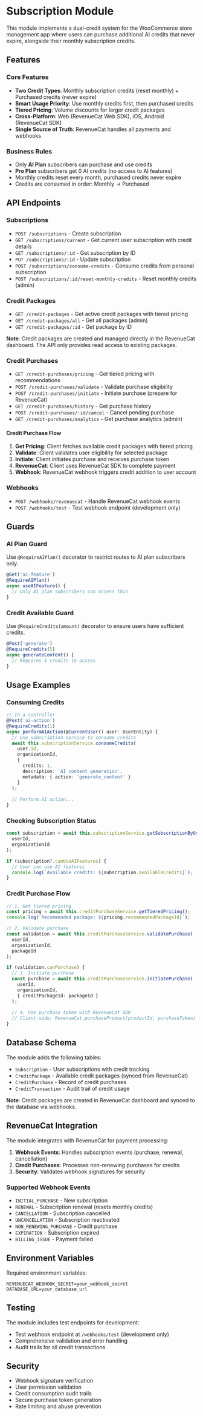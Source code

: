 # Subscription Module

This module implements a dual-credit system for the WooCommerce store management app where users can purchase additional AI credits that never expire, alongside their monthly subscription credits.

## Features

### Core Features
- **Two Credit Types**: Monthly subscription credits (reset monthly) + Purchased credits (never expire)
- **Smart Usage Priority**: Use monthly credits first, then purchased credits
- **Tiered Pricing**: Volume discounts for larger credit packages
- **Cross-Platform**: Web (RevenueCat Web SDK), iOS, Android (RevenueCat SDK)
- **Single Source of Truth**: RevenueCat handles all payments and webhooks

### Business Rules
- Only **AI Plan** subscribers can purchase and use credits
- **Pro Plan** subscribers get 0 AI credits (no access to AI features)
- Monthly credits reset every month, purchased credits never expire
- Credits are consumed in order: Monthly → Purchased

## API Endpoints

### Subscriptions
- `POST /subscriptions` - Create subscription
- `GET /subscriptions/current` - Get current user subscription with credit details
- `GET /subscriptions/:id` - Get subscription by ID
- `PUT /subscriptions/:id` - Update subscription
- `POST /subscriptions/consume-credits` - Consume credits from personal subscription
- `POST /subscriptions/:id/reset-monthly-credits` - Reset monthly credits (admin)

### Credit Packages
- `GET /credit-packages` - Get active credit packages with tiered pricing
- `GET /credit-packages/all` - Get all packages (admin)
- `GET /credit-packages/:id` - Get package by ID

**Note**: Credit packages are created and managed directly in the RevenueCat dashboard. The API only provides read access to existing packages.

### Credit Purchases
- `GET /credit-purchases/pricing` - Get tiered pricing with recommendations
- `POST /credit-purchases/validate` - Validate purchase eligibility
- `POST /credit-purchases/initiate` - Initiate purchase (prepare for RevenueCat)
- `GET /credit-purchases/history` - Get purchase history
- `POST /credit-purchases/:id/cancel` - Cancel pending purchase
- `GET /credit-purchases/analytics` - Get purchase analytics (admin)

#### Credit Purchase Flow
1. **Get Pricing**: Client fetches available credit packages with tiered pricing
2. **Validate**: Client validates user eligibility for selected package
3. **Initiate**: Client initiates purchase and receives purchase token
4. **RevenueCat**: Client uses RevenueCat SDK to complete payment
5. **Webhook**: RevenueCat webhook triggers credit addition to user account

### Webhooks
- `POST /webhooks/revenuecat` - Handle RevenueCat webhook events
- `POST /webhooks/test` - Test webhook endpoint (development only)

## Guards

### AI Plan Guard
Use `@RequireAIPlan()` decorator to restrict routes to AI plan subscribers only.

```typescript
@Get('ai-feature')
@RequireAIPlan()
async useAIFeature() {
  // Only AI plan subscribers can access this
}
```

### Credit Available Guard
Use `@RequireCredits(amount)` decorator to ensure users have sufficient credits.

```typescript
@Post('generate')
@RequireCredits(5)
async generateContent() {
  // Requires 5 credits to access
}
```

## Usage Examples

### Consuming Credits
```typescript
// In a controller
@Post('ai-action')
@RequireCredits(1)
async performAIAction(@CurrentUser() user: UserEntity) {
  // Use subscription service to consume credits
  await this.subscriptionService.consumeCredits(
    user.id,
    organizationId,
    {
      credits: 1,
      description: 'AI content generation',
      metadata: { action: 'generate_content' }
    }
  );
  
  // Perform AI action...
}
```

### Checking Subscription Status
```typescript
const subscription = await this.subscriptionService.getSubscriptionByUserAndOrganization(
  userId,
  organizationId
);

if (subscription?.canUseAIFeatures) {
  // User can use AI features
  console.log(`Available credits: ${subscription.availableCredits}`);
}
```

### Credit Purchase Flow
```typescript
// 1. Get tiered pricing
const pricing = await this.creditPurchaseService.getTieredPricing();
console.log(`Recommended package: ${pricing.recommendedPackageId}`);

// 2. Validate purchase
const validation = await this.creditPurchaseService.validatePurchase(
  userId,
  organizationId,
  packageId
);

if (validation.canPurchase) {
  // 3. Initiate purchase
  const purchase = await this.creditPurchaseService.initiatePurchase(
    userId,
    organizationId,
    { creditPackageId: packageId }
  );
  
  // 4. Use purchase token with RevenueCat SDK
  // Client-side: RevenueCat.purchaseProduct(productId, purchaseToken)
}
```

## Database Schema

The module adds the following tables:
- `Subscription` - User subscriptions with credit tracking
- `CreditPackage` - Available credit packages (synced from RevenueCat)
- `CreditPurchase` - Record of credit purchases
- `CreditTransaction` - Audit trail of credit usage

**Note**: Credit packages are created in RevenueCat dashboard and synced to the database via webhooks.

## RevenueCat Integration

The module integrates with RevenueCat for payment processing:

1. **Webhook Events**: Handles subscription events (purchase, renewal, cancellation)
2. **Credit Purchases**: Processes non-renewing purchases for credits
3. **Security**: Validates webhook signatures for security

### Supported Webhook Events
- `INITIAL_PURCHASE` - New subscription
- `RENEWAL` - Subscription renewal (resets monthly credits)
- `CANCELLATION` - Subscription cancelled
- `UNCANCELLATION` - Subscription reactivated
- `NON_RENEWING_PURCHASE` - Credit purchase
- `EXPIRATION` - Subscription expired
- `BILLING_ISSUE` - Payment failed

## Environment Variables

Required environment variables:
```env
REVENUECAT_WEBHOOK_SECRET=your_webhook_secret
DATABASE_URL=your_database_url
```

## Testing

The module includes test endpoints for development:
- Test webhook endpoint at `/webhooks/test` (development only)
- Comprehensive validation and error handling
- Audit trails for all credit transactions

## Security

- Webhook signature verification
- User permission validation
- Credit consumption audit trails
- Secure purchase token generation
- Rate limiting and abuse prevention

